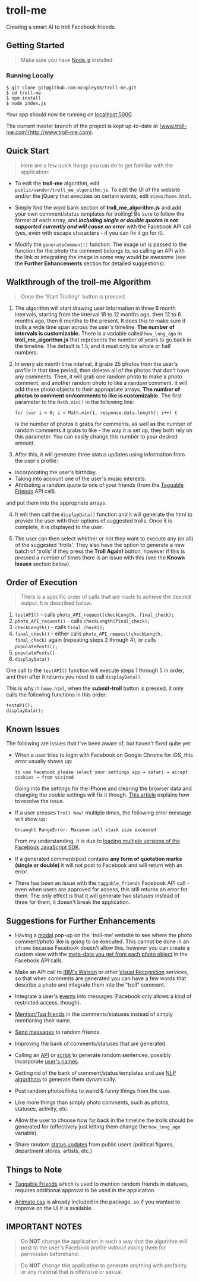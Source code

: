 # troll-me

Creating a smart AI to troll Facebook friends.

## Getting Started

> Make sure you have [Node.js](http://nodejs.org/) installed.

### Running Locally

```
$ git clone git@github.com:mcopley08/troll-me.git
$ cd troll-me
$ npm install
$ node index.js
```

Your app should now be running on [localhost:5000](http://localhost:5000/).

The current master branch of the project is kept up-to-date at [www.troll-me.com](http://www.troll-me.com).

## Quick Start

> Here are a few quick things you can do to get familiar with the application:

- To edit the **troll-me** algorithm, edit ```public/vendor/troll_me_algorithm.js```. To edit the UI of the website and/or the jQuery that executes on certain events, edit ```views/home.html```.

- Simply find the word bank section of **troll_me_algorithm.js** and add your own comment/status templates for trolling! Be sure to follow the format of each array, and **_including single or double quotes is not supported currently and will cause an error_** with the Facebook API call (yes, even with escape characters - if you can fix it go for it).

- Modify the ```generateComment()``` function. The image url is passed to the function for the photo the comment belongs to, so calling an API with the link or integrating the image in some way would be awesome (see the **Further Enhancements** section for detailed suggestions).

## Walkthrough of the **troll-me** Algorithm

> Once the 'Start Trolling!' button is pressed,

1. The algorithm will start drawing user information in three 6 month intervals, starting from the interval 18 to 12 months ago, then 12 to 6 months ago, then 6 months to the present. It does this to make sure it trolls a wide time span across the user's timeline. **The number of intervals is customizable.** There is a variable called ```how_long_ago``` in **troll_me_algorithm.js** that represents the number of years to go back in the timeline. The default is 1.5, and it must only be whole or half numbers.

2. In every six month time interval, it grabs 25 photos from the user's profile in that time period, then deletes all of the photos that don't have any comments. Then, it will grab one random photo to make a photo comment, and another random photo to like a random comment. It will add these photo objects to their appropriate arrays. **The number of photos to comment on/comments to like is customizable.** The first parameter to the ```Math.min()``` in the following line:
	```
	for (var i = 0; i < Math.min(1, response.data.length); i++) {
	```
	is the number of photos it grabs for comments, as well as the number of random comments it grabs to like - the way it is set up, they both rely on this parameter. You can easily change this number to your desired amount. 

3. After this, it will generate three status updates using information from the user's profile:  
  + Incorporating the user's birthday.  
  + Taking into account one of the user's music interests.  
  + Attributing a random quote to one of your friends (from the [Taggable Friends](https://developers.facebook.com/docs/graph-api/reference/v2.2/user/taggable_friends) API call).  

  and put them into the appropriate arrays.

4. It will then call the ```displayData()``` function and it will generate the html to provide the user with their options of suggested trolls. Once it is complete, it is displayed to the user.

5. The user can then select whether or not they want to execute any (or all) of the suggested 'trolls'. They also have the option to generate a new batch of 'trolls' if they press the **Troll Again!** button, however if this is pressed a number of times there is an issue with this (see the **Known Issues** section below).

## Order of Execution

> There is a specific order of calls that are made to achieve the desired output. It is described below:

1. ```testAPI()``` - calls ```photo_API_request(checkLength, final_check);```
2. ```photo_API_request()``` - calls ```checkLength(final_check);```
3. ```checkLength()``` - calls ```final_check();```
4. ```final_check()``` - either calls ```photo_API_request(checkLength, final_check)``` again (repeating steps 2 through 4), or calls ```populatePosts();```
5. ```populatePosts()```
6. ```displayData()```

One call to the ```testAPI()``` function will execute steps 1 through 5 in order, and then after it returns you need to call ```displayData()```.

This is why in ```home.html```, when the **submit-troll** button is pressed, it only calls the following functions in this order:
```
testAPI();
displayData();
```

## Known Issues

The following are issues that I've been aware of, but haven't fixed quite yet:

- When a user tries to login with Facebook on Google Chrome for iOS, this error usually shows up:
	```
	to use facebook please select your settings app → safari → accept cookies → from visited
	```
	Going into the settings for the iPhone and clearing the browser data and changing the cookie settings will fix it though. [This article](https://discussions.apple.com/thread/4621606?start=0&tstart=0) explains how to resolve the issue.

- If a user presses ```Troll Now!``` multiple times, the following error message will show up:
	```
	Uncaught RangeError: Maximum call stack size exceeded
	```
	From my understanding, it is due to [loading multiple versions of the Facebook JavaScript SDK](http://neverblog.net/facebook-javascript-sdk-uncaught-rangeerror-maximum-call-stack-size-exceeded-error/).

- If a generated comment/post contains **any form of quotation marks (single or double)** it will not post to Facebook and will return with an error.

- There has been an issue with the ```taggable_friends``` Facebook API call - even when users are approved for access, this still returns an error for them. The only effect is that it will generate two statuses instead of three for them, it doesn't break the application.

## Suggestions for Further Enhancements

- Having a [modal](http://foundation.zurb.com/docs/components/reveal.html) pop-up on the 'troll-me' website to see where the photo comment/photo like is going to be executed. This cannot be done in an ```iframe``` because Facebook doesn't allow this, however you can create a custom view with the [meta-data you get from each photo object](https://developers.facebook.com/docs/graph-api/reference/v2.2/photo) in the Facebook API calls.

- Make an API call to [IBM's Watson](http://www.ibm.com/smarterplanet/us/en/ibmwatson/developercloud/services-catalog.html) or other [Visual Recognition](http://blog.mashape.com/list-of-14-image-recognition-apis/) services, so that when comments are generated you can have a few words that describe a photo and integrate them into the "troll" comment.

- Integrate a user's [events](https://developers.facebook.com/docs/graph-api/reference/v2.2/event) into messages (Facebook only allows a kind of restricted access, though).

- [Mention/Tag friends](https://developers.facebook.com/docs/opengraph/using-actions/v2.2#mentions) in the comments/statuses instead of simply mentioning their name.

- [Send messages](https://developers.facebook.com/docs/sharing/reference/send-dialog) to random friends.

- Improving the bank of comments/statuses that are generated.

- Calling an [API](http://iheartquotes.com/api) or [script](http://www.htmlgoodies.com/JSBook/sentence.html) to generate random sentences, possibly incorporate [user's names](http://www.icndb.com/api/).

- Getting rid of the bank of comment/status templates and use [NLP algorithms](http://blog.mashape.com/list-of-25-natural-language-processing-apis/) to generate them dynamically.

- Post random photos/links to weird & funny things from the user.

- Like more things than simply photo comments, such as photos, statuses, activity, etc.

- Allow the user to choose how far back in the timeline the trolls should be generated for (effectively just letting them change the ```how_long_ago``` variable).

- Share random [status updates](https://developers.facebook.com/docs/graph-api/reference/v2.2/status) from public users (political figures, department stores, artists, etc.)

## Things to Note

- [Taggable Friends](https://developers.facebook.com/docs/graph-api/reference/v2.2/user/taggable_friends) which is used to mention random friends in statuses, requires additional approval to be used in the application.

- [Animate.css](http://daneden.github.io/animate.css/) is already included in the package, so if you wanted to improve on the UI it is available.

## IMPORTANT NOTES
> Do **NOT** change the application in such a way that the algorithm will post to the user's Facebook profile _without_ asking them for permission beforehand.  

> Do **NOT** change this application to generate anything with profanity, or any material that is offensive or sexual.

